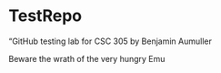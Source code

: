 # TestRepo
“GitHub testing lab for CSC 305 by Benjamin Aumuller

Beware the wrath of the very hungry Emu
